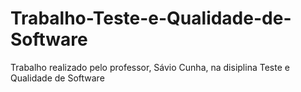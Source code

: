 # Trabalho-Teste-e-Qualidade-de-Software
Trabalho realizado pelo professor, Sávio Cunha, na disiplina Teste e Qualidade de Software
